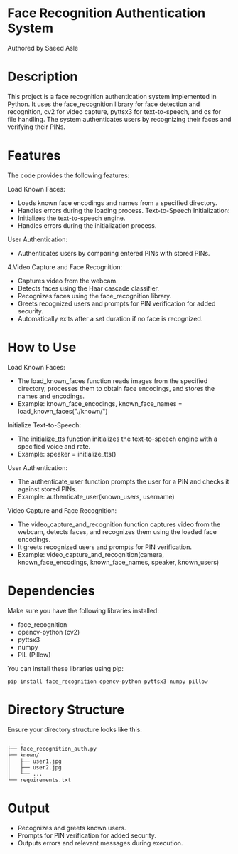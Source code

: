 # Face Recognition Authentication System

  Authored by Saeed Asle
 
# Description

This project is a face recognition authentication system implemented in Python.
It uses the face_recognition library for face detection and recognition, cv2 for video capture, pyttsx3 for text-to-speech, and os for file handling.
The system authenticates users by recognizing their faces and verifying their PINs.
 
# Features

The code provides the following features:


Load Known Faces:
  * Loads known face encodings and names from a specified directory.
  * Handles errors during the loading process.
Text-to-Speech Initialization:
  * Initializes the text-to-speech engine.
  * Handles errors during the initialization process.
    
User Authentication:
  * Authenticates users by comparing entered PINs with stored PINs.
    
4.Video Capture and Face Recognition:
  * Captures video from the webcam.
  * Detects faces using the Haar cascade classifier.
  * Recognizes faces using the face_recognition library.
  * Greets recognized users and prompts for PIN verification for added security.
  * Automatically exits after a set duration if no face is recognized.
    
# How to Use

Load Known Faces:
  * The load_known_faces function reads images from the specified directory, processes them to obtain face encodings, and stores the names and encodings.
  * Example: known_face_encodings, known_face_names = load_known_faces("./known/")
    
Initialize Text-to-Speech:
  * The initialize_tts function initializes the text-to-speech engine with a specified voice and rate.
  * Example: speaker = initialize_tts()
    
User Authentication:
  * The authenticate_user function prompts the user for a PIN and checks it against stored PINs.
  * Example: authenticate_user(known_users, username)
    
Video Capture and Face Recognition:
  * The video_capture_and_recognition function captures video from the webcam, detects faces, and recognizes them using the loaded face encodings.
  * It greets recognized users and prompts for PIN verification.
  * Example: video_capture_and_recognition(camera, known_face_encodings, known_face_names, speaker, known_users)
    
# Dependencies

Make sure you have the following libraries installed:
  * face_recognition
  * opencv-python (cv2)
  * pyttsx3
  * numpy
  * PIL (Pillow)

You can install these libraries using pip:

    pip install face_recognition opencv-python pyttsx3 numpy pillow

# Directory Structure

Ensure your directory structure looks like this:

        .
    ├── face_recognition_auth.py
    ├── known/
    │   ├── user1.jpg
    │   ├── user2.jpg
    │   └── ...
    └── requirements.txt

# Output
  * Recognizes and greets known users.
  * Prompts for PIN verification for added security.
  * Outputs errors and relevant messages during execution.

